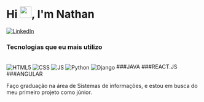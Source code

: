 <h1 align="left">Hi <img src="https://raw.githubusercontent.com/kaueMarques/kaueMarques/master/hi.gif" width="30px">, I'm Nathan</h1>

[![LinkedIn](https://img.shields.io/badge/LinkedIn-0077B5?style=for-the-badge&logo=linkedin&logoColor=white)](https://www.linkedin.com/in/nathan-gon%C3%A7alves-6040bb175/)

### Tecnologias que eu mais utilizo

<div style="display: inline_block"><br>
  <img align="center" alt="HTML5" src="https://img.shields.io/badge/HTML5-E34F26?style=for-the-badge&logo=html5&logoColor=white" >
  <img align="center" alt="CSS" src="https://img.shields.io/badge/CSS3-1572B6?style=for-the-badge&logo=css3&logoColor=white" >
  <img align="center" alt="JS" src="https://img.shields.io/badge/JavaScript-F7DF1E?style=for-the-badge&logo=javascript&logoColor=black" >
  <img align="center" alt="Python" src="https://img.shields.io/badge/Python-3776AB?style=for-the-badge&logo=python&logoColor=white" >
  <img align="center" alt="Django" src="https://img.shields.io/badge/Node.js-43853D?style=for-the-badge&logo=node.js&logoColor=white" >
  ###JAVA
  ###REACT.JS
  ###ANGULAR
  </div>
  
  Faço graduação na área de Sistemas de informações, e estou em busca do meu primeiro projeto como júnior.


